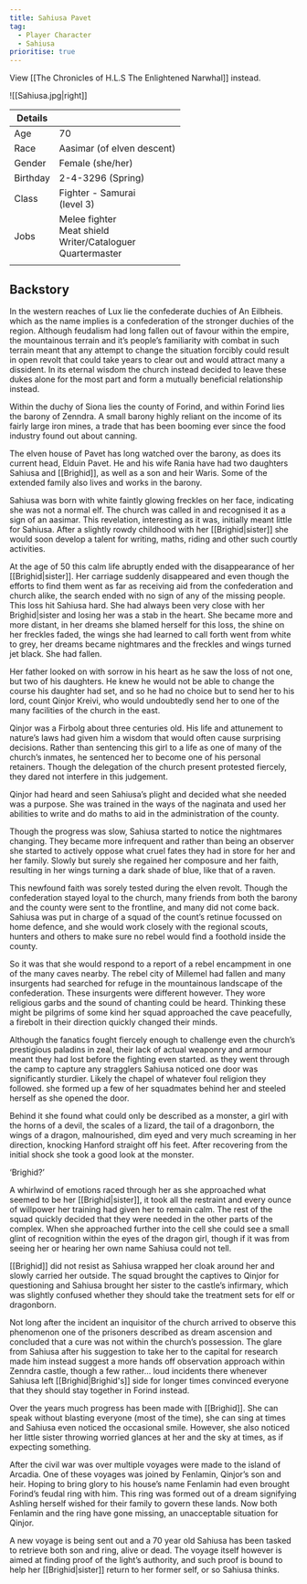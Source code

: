 ```yaml
---
title: Sahiusa Pavet
tag:
  - Player Character
  - Sahiusa
prioritise: true
---
```


View [[The Chronicles of H.L.S The Enlightened Narwhal]] instead.

![[Sahiusa.jpg|right]]

<div class="table-container right">
  <table>
    <thead>
      <tr>
        <th>Details</th>
        <th></th>
      </tr>
    </thead>
    <tbody>
      <tr>
        <td>Age</td>
        <td>70</td>
      </tr>
      <tr>
        <td>Race</td>
        <td>Aasimar (of elven descent)</td>
      </tr>
      <tr>
        <td>Gender</td>
        <td>Female (she/her)</td>
      </tr>
      <tr>
        <td>Birthday</td>
        <td>2-4-3296 (Spring)</td>
      </tr>
      <tr>
        <td>Class</td>
        <td>Fighter - Samurai <br> (level 3)</td>
      </tr>
      <tr>
        <td>Jobs</td>
        <td>Melee fighter <br> Meat shield <br> Writer/Cataloguer <br> Quartermaster</td>
      </tr>
      <tr><td></tr>
    </tbody>
  </table>
</div>

## Backstory

In the western reaches of Lux lie the confederate duchies of An Eilbheis. which as the name implies is a confederation of the stronger duchies of the region. Although feudalism had long fallen out of favour within the empire, the mountainous terrain and it’s people’s familiarity with combat in such terrain meant that any attempt to change the situation forcibly could result in open revolt that could take years to clear out and would attract many a dissident. In its eternal wisdom the church instead decided to leave these dukes alone for the most part and form a mutually beneficial relationship instead.

Within the duchy of Siona lies the county of Forind, and within Forind lies the barony of Zenndra. A small barony highly reliant on the income of its fairly large iron mines, a trade that has been booming ever since the food industry found out about canning.

The elven house of Pavet has long watched over the barony, as does its current head, Elduin Pavet. He and his wife Rania have had two daughters Sahiusa and [[Brighid]], as well as a son and heir Waris. Some of the extended family also lives and works in the barony.

Sahiusa was born with white faintly glowing freckles on her face, indicating she was not a normal elf. The church was called in and recognised it as a sign of an aasimar. This revelation, interesting as it was, initially meant little for Sahiusa. After a slightly rowdy childhood with her [[Brighid|sister]] she would soon develop a talent for writing, maths, riding and other such courtly activities.

At the age of 50 this calm life abruptly ended with the disappearance of her [[Brighid|sister]].
Her carriage suddenly disappeared and even though the efforts to find them went as far as receiving aid from the confederation and church alike, the search ended with no sign of any of the missing people. This loss hit Sahiusa hard. She had always been very close with her Brighid|sister and losing her was a stab in the heart. She became more and more distant, in her dreams she blamed herself for this loss, the shine on her freckles faded, the wings she had learned to call forth went from white to grey, her dreams became nightmares and the freckles and wings turned jet black. She had fallen.

Her father looked on with sorrow in his heart as he saw the loss of not one, but two of his daughters. He knew he would not be able to change the course his daughter had set, and so he had no choice but to send her to his lord, count Qinjor Kreivi, who would undoubtedly send her to one of the many facilities of the church in the east.

Qinjor was a Firbolg about three centuries old. His life and attunement to nature’s laws had given him a wisdom that would often cause surprising decisions. Rather than sentencing this girl to a life as one of many of the church’s inmates, he sentenced her to become one of his personal retainers. Though the delegation of the church present protested fiercely, they dared not interfere in this judgement.

Qinjor had heard and seen Sahiusa’s plight and decided what she needed was a purpose.
She was trained in the ways of the naginata and used her abilities to write and do maths to aid in the administration of the county.

Though the progress was slow, Sahiusa started to notice the nightmares changing. They became more infrequent and rather than being an observer she started to actively oppose what cruel fates they had in store for her and her family. Slowly but surely she regained her composure and her faith, resulting in her wings turning a dark shade of blue, like that of a raven.

This newfound faith was sorely tested during the elven revolt. Though the confederation stayed loyal to the church, many friends from both the barony and the county were sent to the frontline, and many did not come back. Sahiusa was put in charge of a squad of the count’s retinue focussed on home defence, and she would work closely with the regional scouts, hunters and others to make sure no rebel would find a foothold inside the county.

So it was that she would respond to a report of a rebel encampment in one of the many caves nearby. The rebel city of Millemel had fallen and many insurgents had searched for refuge in the mountainous landscape of the confederation. These insurgents were different however. They wore religious garbs and the sound of chanting could be heard. Thinking these might be pilgrims of some kind her squad approached the cave peacefully, a firebolt in their direction quickly changed their minds.

Although the fanatics fought fiercely enough to challenge even the church’s prestigious paladins in zeal, their lack of actual weaponry and armour meant they had lost before the fighting even started. as they went through the camp to capture any stragglers Sahiusa noticed one door was significantly sturdier. Likely the chapel of whatever foul religion they followed. she formed up a few of her squadmates behind her and steeled herself as she opened the door.

Behind it she found what could only be described as a monster, a girl with the horns of a devil, the scales of a lizard, the tail of a dragonborn, the wings of a dragon, malnourished, dim eyed and very much screaming in her direction, knocking Hanford straight off his feet.
After recovering from the initial shock she took a good look at the monster.

‘Brighid?’

A whirlwind of emotions raced through her as she approached what seemed to be her [[Brighid|sister]], it took all the restraint and every ounce of willpower her training had given her to remain calm. The rest of the squad quickly decided that they were needed in the other parts of the complex. When she approached further into the cell she could see a small glint of recognition within the eyes of the dragon girl, though if it was from seeing her or hearing her own name Sahiusa could not tell.

[[Brighid]] did not resist as Sahiusa wrapped her cloak around her and slowly carried her outside. The squad brought the captives to Qinjor for questioning and Sahiusa brought her sister to the castle’s infirmary, which was slightly confused whether they should take the treatment sets for elf or dragonborn.

Not long after the incident an inquisitor of the church arrived to observe this phenomenon one of the prisoners described as dream ascension and concluded that a cure was not within the church’s possession. The glare from Sahiusa after his suggestion to take her to the capital for research made him instead suggest a more hands off observation approach within Zenndra castle, though a few rather… loud incidents there whenever Sahiusa left [[Brighid|Brighid's]] side for longer times convinced everyone that they should stay together in Forind instead.

Over the years much progress has been made with [[Brighid]]. She can speak without blasting everyone (most of the time), she can sing at times and Sahiusa even noticed the occasional smile. However, she also noticed her little sister throwing worried glances at her and the sky at times, as if expecting something.

After the civil war was over multiple voyages were made to the island of Arcadia.
One of these voyages was joined by Fenlamin, Qinjor’s son and heir.
Hoping to bring glory to his house’s name Fenlamin had even brought Forind’s feudal ring with him. This ring was formed out of a dream signifying Ashling herself wished for their family to govern these lands. Now both Fenlamin and the ring have gone missing, an unacceptable situation for Qinjor.

A new voyage is being sent out and a 70 year old Sahiusa has been tasked to retrieve both son and ring, alive or dead. The voyage itself however is aimed at finding proof of the light’s authority, and such proof is bound to help her [[Brighid|sister]] return to her former self, or so Sahiusa thinks.
